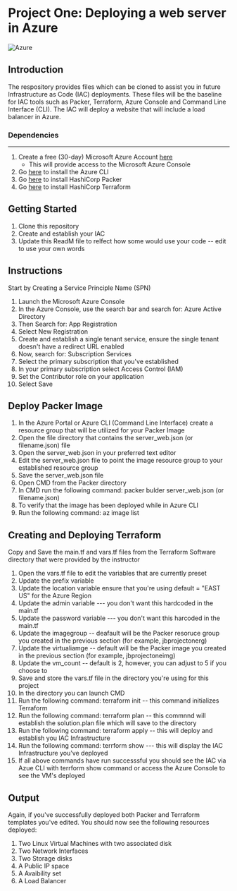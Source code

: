 # **Project One: Deploying a web server in Azure**
![Azure](https://png.pngitem.com/pimgs/s/299-2994950_microsoft-dynamics-nav-hd-png-download.png)

## Introduction

The respository provides files which can be cloned to assist you in future Infrastructure as Code (IAC) deployments. These files will be the baseline for IAC tools such as Packer, Terraform, Azure Console and Command Line Interface (CLI). The IAC will deploy a website that will include a load balancer in Azure. 

### Dependencies
____
1. Create a free (30-day) Microsoft Azure Account [here](https://www.portal.azure.com/)
   - This will provide access to the Microsoft Azure Console
2. Go [here](https://www.docs.microsoft.com/en-us/cli/azure/install-azure-cli?view=azure-cli-latest) to install the Azure CLI
3. Go [here](https://www.packer.io/downloads) to install HashiCorp Packer
4. Go [here](https://www.terraform.io/downloads.html) to install HashiCorp Terraform

## Getting Started 
1. Clone this repository
2. Create and establish your IAC
3. Update this ReadM file to relfect how some would use your code -- edit to use your own words

## Instructions
Start by Creating a Service Principle Name (SPN)
1. Launch the Microsoft Azure Console
2. In the Azure Console, use the search bar and search for: Azure Active Directory
3. Then Search for: App Registration
4. Select New Registration
5. Create and establish a single tenant service, ensure the single tenant doesn't have a redirect URL enabled
6. Now, search for: Subscription Services
7. Select the primary subscription that you've established
8. In your primary subscription select Access Control (IAM)
9. Set the Contributor role on your application
10. Select Save

## Deploy Packer Image
1. In the Azure Portal or Azure CLI (Command Line Interface) create a resource group that will be utilized for your Packer Image 
2. Open the file directory that contains the server_web.json (or filename.json) file
3. Open the server_web.json in your preferred text editor
4. Edit the server_web.json file to point the image resource group to your established resource group
5. Save the server_web.json file
6. Open CMD from the Packer directory
7. In CMD run the following command: packer bulder server_web.json (or filename.json)
8. To verify that the image has been deployed while in Azure CLI
9. Run the following command: az image list

## Creating and Deploying Terraform 
Copy and Save the main.tf and vars.tf files from the Terraform Software directory that were provided by the instructor
1. Open the vars.tf file to edit the variables that are currently preset
2. Update the prefix variable
3. Update the location variable ensure that you're using default = "EAST US" for the Azure Region
4. Update the admin variable --- you don't want this hardcoded in the main.tf
5. Update the password variable --- you don't want this harcoded in the main.tf
6. Update the imagegroup -- deafault will be the Packer resoruce group you created in the previous section (for example, jbprojectonerg)
7. Update the virtualiamge -- default will be the Packer image you created in the previous section (for example, jbprojectoneimg)
8. Update the vm_count -- default is 2, however, you can adjust to 5 if you choose to
9. Save and store the vars.tf file in the directory you're using for this project
10. In the directory you can launch CMD 
11. Run the following command: terraform init -- this command initializes Terraform
12. Run the following command: terraform plan -- this commnnd will establish the solution.plan file which will save to the directory
13. Run the following command: terraform apply -- this will deploy and establish you IAC Infrastructure
14. Run the following command: terrform show --- this will display the IAC Infrastructure you've deployed
15. If all above commands have run successsful you should see the IAC via Azue CLI with terrform show command or access the Azure Console to see the VM's deployed

## Output
Again, if you've successfully deployed both Packer and Terraform templates you've edited. You should now see the following resources deployed:
1. Two Linux Virtual Machines with two associated disk
2. Two Network Interfaces
3. Two Storage disks
4. A Public IP space
5. A Avaibility set
6. A Load Balancer
